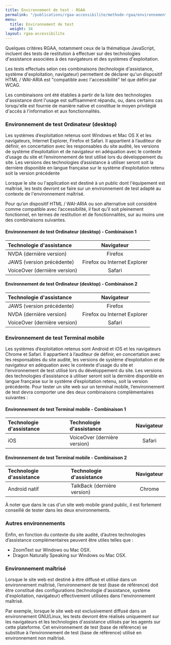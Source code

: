 ```yaml
---
title: Environnement de test - RGAA
permalink: "/publications/rgaa-accessibilite/methode-rgaa/environnement/"
menu:
  title: Environnement de test
  weight: 34
layout: rgaa-accessibilite
---
```


Quelques critères RGAA, notamment ceux de la thématique JavaScript, incluent des tests de restitution à effectuer sur des technologies d'assistance associées à des navigateurs et des systèmes d'exploitation.

Les tests effectués selon ces combinaisons (technologie d'assistance, système d'exploitation, navigateur) permettent de déclarer qu'un dispositif HTML / WAI-ARIA est "compatible avec l'accessibilité" tel que défini par WCAG.

Les combinaisons ont été établies à partir de la liste des technologies d'assistance dont l'usage est suffisamment répandu, ou, dans certains cas lorsqu'elle est fournie de manière native et constitue le moyen privilégié d'accès à l'information et aux fonctionnalités.

### Environnement de test Ordinateur (desktop)

Les systèmes d’exploitation retenus sont Windows et Mac OS X et les navigateurs, Internet Explorer, Firefox et Safari. Il appartient à l’auditeur de définir, en concertation avec les responsables du site audité, les versions de système d’exploitation et de navigateur en adéquation avec le contexte d’usage du site et l’environnement de test utilisé lors du développement du site. Les versions des technologies d’assistance à utiliser seront soit la dernière disponible en langue française sur le système d’exploitation retenu soit la version précédente

Lorsque le site ou l'application est destiné à un public dont l'équipement est maîtrisé, les tests devront se faire sur un environnement de test adapté au contexte de l'environnement maîtrisé.

Pour qu’un dispositif HTML / WAI-ARIA ou son alternative soit considéré comme compatible avec l’accessibilité, il faut qu’il soit pleinement fonctionnel, en termes de restitution et de fonctionnalités, sur au moins une des combinaisons suivantes.

#### Environnement de test Ordinateur (desktop) - Combinaison 1

| Technologie d'assistance | Navigateur |
|:--------|:-------:|
| NVDA (dernière version) | Firefox |
| JAWS (version précédente) | Firefox ou Internet Explorer |
| VoiceOver (dernière version) | Safari |

#### Environnement de test Ordinateur (desktop) - Combinaison 2

| Technologie d'assistance | Navigateur |
|:--------|:-------:|
| JAWS (version précédente) | Firefox |
| NVDA (dernière version) | Firefox ou Internet Explorer |
| VoiceOver (dernière version) | Safari |

### Environnement de test Terminal mobile

Les systèmes d’exploitation retenus sont Android et iOS et les navigateurs Chrome et Safari. Il appartient à l’auditeur de définir, en concertation avec les responsables du site audité, les versions de système d’exploitation et de navigateur en adéquation avec le contexte d’usage du site et l’environnement de test utilisé lors du développement du site. Les versions des technologies d’assistance à utiliser seront soit la dernière disponible en langue française sur le système d’exploitation retenu, soit la version précédente.
Pour tester un site web sur un terminal mobile, l’environnement de test devra comporter une des deux combinaisons complémentaires suivantes :

#### Environnement de test Terminal mobile - Combinaison 1

| Technologie d'assistance | Technologie d'assistance | Navigateur |
|:--------|:--------|:-------:|
| iOS | VoiceOver (dernière version) | Safari |

#### Environnement de test Terminal mobile - Combinaison 2

| Technologie d'assistance | Technologie d'assistance | Navigateur |
|:--------|:--------|:-------:|
| Android natif | TalkBack (dernière version) | Chrome |

À noter que dans le cas d'un site web mobile grand public, il est fortement conseillé de tester dans les deux environnements.

### Autres environnements

Enfin, en fonction du contexte du site audité, d’autres technologies d’assistance complémentaires peuvent être utiles telles que :

* ZoomText sur Windows ou Mac OSX.
* Dragon Naturally Speaking sur Windows ou Mac OSX.

### Environnement maîtrisé

Lorsque le site web est destiné à être diffusé et utilisé dans un environnement maîtrisé, l’environnement de test (base de référence) doit être constitué des configurations (technologie d'assistance, système d'exploitation, navigateur) effectivement utilisées dans l'environnement maîtrisé.

Par exemple, lorsque le site web est exclusivement diffusé dans un environnement GNU/Linux, les tests devront être réalisés uniquement sur les navigateurs et les technologies d'assistance utilisés par les agents sur cette plateforme. Cet environnement de test (base de référence) se substitue à l’environnement de test (base de référence) utilisé en environnement non maîtrisé.